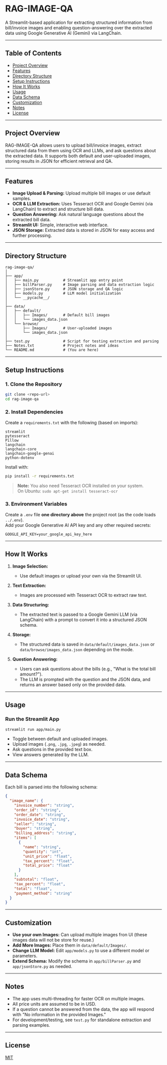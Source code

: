 # RAG-IMAGE-QA

A Streamlit-based application for extracting structured information from bill/invoice images and enabling question-answering over the extracted data using Google Generative AI (Gemini) via LangChain.

---

## Table of Contents

- [Project Overview](#project-overview)
- [Features](#features)
- [Directory Structure](#directory-structure)
- [Setup Instructions](#setup-instructions)
- [How It Works](#how-it-works)
- [Usage](#usage)
- [Data Schema](#data-schema)
- [Customization](#customization)
- [Notes](#notes)
- [License](#license)

---

## Project Overview

RAG-IMAGE-QA allows users to upload bill/invoice images, extract structured data from them using OCR and LLMs, and ask questions about the extracted data. It supports both default and user-uploaded images, storing results in JSON for efficient retrieval and QA.

---

## Features

- **Image Upload & Parsing:** Upload multiple bill images or use default samples.
- **OCR & LLM Extraction:** Uses Tesseract OCR and Google Gemini (via LangChain) to extract and structure bill data.
- **Question Answering:** Ask natural language questions about the extracted bill data.
- **Streamlit UI:** Simple, interactive web interface.
- **JSON Storage:** Extracted data is stored in JSON for easy access and further processing.

---

## Directory Structure

```
rag-image-qa/
│
├── app/
│   ├── main.py           # Streamlit app entry point
│   ├── billParser.py     # Image parsing and data extraction logic
│   ├── jsonStore.py      # JSON storage and QA logic
│   ├── models.py         # LLM model initialization
│   └── __pycache__/
│
├── data/
│   ├── default/
│   │   ├── Images/       # Default bill images
│   │   └── images_data.json
│   └── browse/
│       ├── Images/       # User-uploaded images
│       └── images_data.json
│
├── test.py               # Script for testing extraction and parsing
├── Notes.txt             # Project notes and ideas
└── README.md             # (You are here)
```

---

## Setup Instructions

### 1. Clone the Repository

```bash
git clone <repo-url>
cd rag-image-qa
```

### 2. Install Dependencies

Create a `requirements.txt` with the following (based on imports):

```
streamlit
pytesseract
Pillow
langchain
langchain-core
langchain-google-genai
python-dotenv
```

Install with:

```bash
pip install -r requirements.txt
```

> **Note:** You also need Tesseract OCR installed on your system.  
> On Ubuntu: `sudo apt-get install tesseract-ocr`

### 3. Environment Variables

Create a `.env` file **one directory above** the project root (as the code loads `../.env`).  
Add your Google Generative AI API key and any other required secrets:

```
GOOGLE_API_KEY=your_google_api_key_here
```

---

## How It Works

1. **Image Selection:**  
   - Use default images or upload your own via the Streamlit UI.

2. **Text Extraction:**  
   - Images are processed with Tesseract OCR to extract raw text.

3. **Data Structuring:**  
   - The extracted text is passed to a Google Gemini LLM (via LangChain) with a prompt to convert it into a structured JSON schema.

4. **Storage:**  
   - The structured data is saved in `data/default/images_data.json` or `data/browse/images_data.json` depending on the mode.

5. **Question Answering:**  
   - Users can ask questions about the bills (e.g., "What is the total bill amount?").
   - The LLM is prompted with the question and the JSON data, and returns an answer based only on the provided data.

---

## Usage

### Run the Streamlit App

```bash
streamlit run app/main.py
```

- Toggle between default and uploaded images.
- Upload images (`.png`, `.jpg`, `.jpeg`) as needed.
- Ask questions in the provided text box.
- View answers generated by the LLM.

---

## Data Schema

Each bill is parsed into the following schema:

```json
{
  "image_name": {
    "invoice_number": "string",
    "order_id": "string",
    "order_date": "string",
    "invoice_date": "string",
    "seller": "string",
    "buyer": "string",
    "billing_address": "string",
    "items": [
      {
        "name": "string",
        "quantity": "int",
        "unit_price": "float",
        "tax_percent": "float",
        "total_price": "float"
      }
    ],
    "subtotal": "float",
    "tax_percent": "float",
    "total": "float",
    "payment_method": "string"
  }
}
```

---

## Customization

- **Use your own Images:** Can upload multiple images fron UI (these images data will not be store for reuse.)
- **Add More Images:** Place them in `data/default/Images/`.
- **Change LLM Model:** Edit `app/models.py` to use a different model or parameters.
- **Extend Schema:** Modify the schema in `app/billParser.py` and `app/jsonStore.py` as needed.

---

## Notes

- The app uses multi-threading for faster OCR on multiple images.
- All price units are assumed to be in USD.
- If a question cannot be answered from the data, the app will respond with "No information in the provided Images."
- For development/testing, see `test.py` for standalone extraction and parsing examples.

---

## License

[MIT](https://github.com/yash-meshram/rag-image-qa/tree/main?tab=MIT-1-ov-file)
